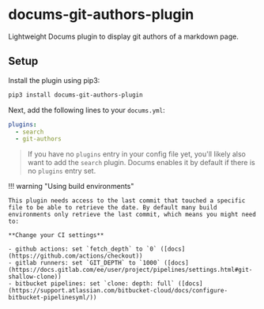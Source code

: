 # docums-git-authors-plugin

Lightweight Docums plugin to display git authors of a markdown page.

## Setup

Install the plugin using pip3:

```bash
pip3 install docums-git-authors-plugin
```

Next, add the following lines to your `docums.yml`:

```yaml
plugins:
  - search
  - git-authors
```

> If you have no `plugins` entry in your config file yet, you'll likely also want to add the `search` plugin. Docums enables it by default if there is no `plugins` entry set.

!!! warning "Using build environments"

    This plugin needs access to the last commit that touched a specific file to be able to retrieve the date. By default many build environments only retrieve the last commit, which means you might need to:

    **Change your CI settings**

    - github actions: set `fetch_depth` to `0` ([docs](https://github.com/actions/checkout))
    - gitlab runners: set `GIT_DEPTH` to `1000` ([docs](https://docs.gitlab.com/ee/user/project/pipelines/settings.html#git-shallow-clone))
    - bitbucket pipelines: set `clone: depth: full` ([docs](https://support.atlassian.com/bitbucket-cloud/docs/configure-bitbucket-pipelinesyml/))

